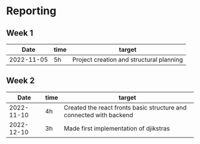 <h1>Reporting</h1>

## Week 1

Date       | time | target |
-----------|------|--------|
2022-11-05 | 5h | Project creation and structural planning |

## Week 2

Date       | time | target |
-----------|------|--------|
2022-11-10 | 4h | Created the react fronts basic structure and connected with backend |
2022-12-10 | 3h | Made first implementation of djikstras |
